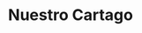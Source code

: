 ---
title: "Nuestro Cartago"
url: /cartago-valle-del-cauca/nuestro-cartago/
shop: centro comercial
---
